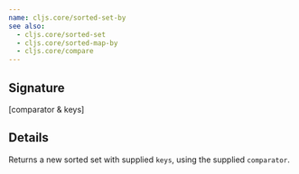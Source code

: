 ```yaml
---
name: cljs.core/sorted-set-by
see also:
  - cljs.core/sorted-set
  - cljs.core/sorted-map-by
  - cljs.core/compare
---
```


## Signature
[comparator & keys]


## Details

Returns a new sorted set with supplied `keys`, using the supplied `comparator`.
